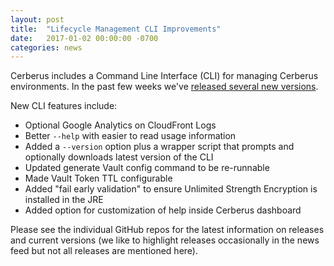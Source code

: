 ```yaml
---
layout: post
title:  "Lifecycle Management CLI Improvements"
date:   2017-01-02 00:00:00 -0700
categories: news
---
```


Cerberus includes a Command Line Interface (CLI) for managing Cerberus environments. In the past few 
weeks we've <a target="_blank" onclick="trackOutboundLink('https://github.com/Nike-Inc/cerberus-lifecycle-cli/releases')" href="https://github.com/Nike-Inc/cerberus-lifecycle-cli/releases">released several new versions</a>. 

New CLI features include:

- Optional Google Analytics on CloudFront Logs
- Better `--help` with easier to read usage information
- Added a `--version` option plus a wrapper script that prompts and optionally downloads latest version of the CLI
- Updated generate Vault config command to be re-runnable
- Made Vault Token TTL configurable
- Added "fail early validation" to ensure Unlimited Strength Encryption is installed in the JRE
- Added option for customization of help inside Cerberus dashboard

Please see the individual GitHub repos for the latest information on releases and current versions
(we like to highlight releases occasionally in the news feed but not all releases are mentioned here).